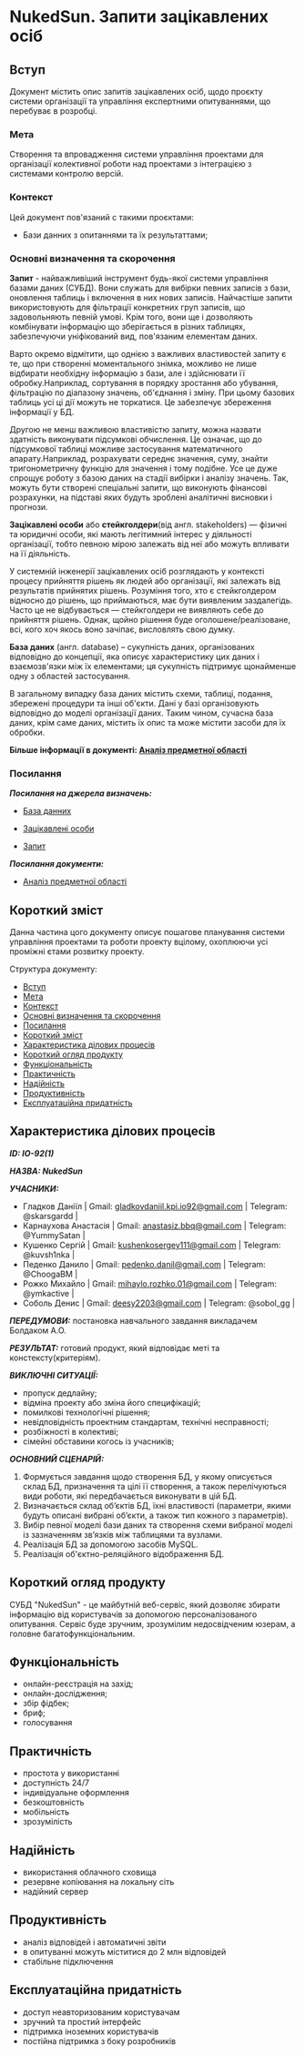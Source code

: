 # NukedSun. Запити зацікавлених осіб

<a name="1"> </a>

## Вступ

Документ містить опис запитів зацікавлених осіб, щодо проєкту cистеми організації та управління експертними опитуваннями, що перебуває в розробці.

<a name="2"> </a>

### Мета 

Створення та впровадження системи управління проектами для організації колективної роботи над проектами з інтеграцією з системами контролю версій.

<a name="3"> </a>

### Контекст

Цей документ пов'язаний с такими проєктами:

- Бази данних з опитаннями та їх результаттами;

<a name="4"> </a>

### Основні визначення та скорочення

**Запит** - найважливіший інструмент будь-якої системи управління базами даних (СУБД). Вони служать для вибірки певних записів з бази, оновлення таблиць і включення в них нових записів. Найчастіше запити використовують для фільтрації конкретних груп записів, що задовольняють певній умові. Крім того, вони ще і дозволяють комбінувати інформацію що зберігається в різних таблицях, забезпечуючи уніфікований вид, пов'язаним елементам даних.

Варто окремо відмітити, що однією з важливих властивостей запиту є те, що при створенні моментального знімка, можливо не лише відбирати необхідну інформацію з бази, але і здійснювати її обробку.Наприклад, сортування в порядку зростання або убування, фільтрацію по діапазону значень, об'єднання і зміну. При цьому базових таблиць усі ці дії можуть не торкатися. Це забезпечує збереження інформації у БД.

Другою не менш важливою властивістю запиту, можна назвати здатність виконувати підсумкові обчислення. Це означає, що до підсумкової таблиці можливе застосування математичного апарату.Наприклад, розрахувати середнє значення, суму, знайти тригонометричну функцію для значення і тому подібне. Усе це дуже спрощує роботу з базою даних на стадії вибірки і аналізу значень. Так, можуть бути створені спеціальні запити, що виконують фінансові розрахунки, на підставі яких будуть зроблені аналітичні висновки і прогнози.

**Зацікавлені особи** або **стейкголдери**(від англ. stakeholders) — фізичні та юридичні особи, які мають легітимний інтерес у діяльності організації, тобто певною мірою залежать від неї або можуть впливати на її діяльність.

У системній інженерії зацікавлених осіб розглядають у контексті процесу прийняття рішень як людей або організації, які залежать від результатів прийнятих рішень. Розуміння того, хто є стейкголдером відносно до рішень, що приймаються, має бути виявленим заздалегідь. Часто це не відбувається — стейкголдери не виявляють себе до прийняття рішень. Однак, щойно рішення буде оголошене/реалізоване, всі, кого хоч якось воно зачіпає, висловлять свою думку.

**База даних** (англ. database) – сукупність даних, організованих відповідно до концепції, яка описує характеристику цих даних і взаємозв'язки між їх елементами; ця сукупність підтримує щонайменше одну з областей застосування.

В загальному випадку база даних містить схеми, таблиці, подання, збережені процедури та інші об'єкти. Дані у базі організовують відповідно до моделі організації даних. Таким чином, сучасна база даних, крім саме даних, містить їх опис та може містити засоби для їх обробки.

**Більше інформації в документі: [Аналіз предметної області](https://github.com/l0releei/NakedSun/blob/master/docs/requirements/state-of-the-art.md)**

<a name="5"> </a>

### Посилання

***Посилання на джерела визначень:***

- [База данних](https://uk.wikipedia.org/wiki/%D0%91%D0%B0%D0%B7%D0%B0_%D0%B4%D0%B0%D0%BD%D0%B8%D1%85)

- [Зацікавлені особи](http://www.vn.ukrstat.gov.ua/index.php/dlya-hromadskosti/2736.html)

- [Запит](https://uk.wikipedia.org/wiki/%D0%97%D0%B0%D0%BF%D0%B8%D1%82)

***Посилання документи:***

- [Аналіз предметної області](https://github.com/l0releei/NakedSun/blob/master/docs/requirements/state-of-the-art.md)

<a name="6"> </a>

## Короткий зміст

Данна частина цого документу описує пошагове планування системи управління проектами та роботи проекту вцілому, охоплюючи усі проміжні єтами розвитку проекту.

Структура документу:

- [Вступ](#1)
- [Мета](#2)
- [Контекст](#3)
- [Основні визначення та скорочення](#4)
- [Посилання](#5)
- [Короткий зміст](#6)
- [Характеристика ділових процесів](#7)
- [Короткий огляд продукту](#8)
- [Функціональність](#9)
- [Практичність](#10)
- [Надійність](#11)
- [Продуктивність](#12)
- [Експлуатаційна придатність](#13)

<a name="7"> </a>

## Характеристика ділових процесів

***ID: ІО-92(1)***
    
***НАЗВА: NukedSun***
    
***УЧАСНИКИ:***
- Гладков Даніїл | Gmail: gladkovdaniil.kpi.io92@gmail.com  | Telegram: @skarsgardd |
- Карнаухова Анастасія | Gmail: anastasiz.bbq@gmail.com | Telegram: @YummySatan |
- Кушенко Сергій | Gmail: kushenkosergey111@gmail.com | Telegram: @kuvsh1nka |
- Педенко Данило | Gmail: pedenko.danil@gmail.com | Telegram: @ChoogaBM |
- Рожко Михайло | Gmail: mihaylo.rozhko.01@gmail.com | Telegram: @ymkactive |
- Соболь Денис | Gmail: deesy2203@gmail.com | Telegram: @sobol_gg |

***ПЕРЕДУМОВИ:*** постановка навчального завдання викладачем Болдаком А.О.

***РЕЗУЛЬТАТ:*** готовий продукт, який відповідає меті та констексту(критеріям).

***ВИКЛЮЧНІ СИТУАЦІЇ:***
- пропуск дедлайну;
- відміна проекту або зміна його специфікацій;
- помилкові технологічні рішення;
- невідповідність проектним стандартам, технічні несправності;
- розбіжності в колективі;
- сімейні обставини когось із учасників;

***ОСНОВНИЙ СЦЕНАРІЙ:***
1. Формується завдання щодо створення БД, у якому описується склад БД, призначення та цілі її створення, а також перелічуються види роботи, які передбачається виконувати в цій БД.
2. Визначається склад об’єктів БД, їхні властивості (параметри, якими будуть описані вибрані об’єкти, а також тип кожного з параметрів).
3. Вибір певної моделі бази даних та створення схеми вибраної моделі із зазначенням зв’язків між таблицями та вузлами.
4. Реалізація БД за допомогою засобів MySQL.
5. Реалізація об'єктно-реляційного відображення БД.

<a name="8"> </a>

## Короткий огляд продукту

СУБД "NukedSun" - це майбутній веб-сервіс, який дозволяє збирати інформацію від користувачів за допомогою персоналізованого опитування. Сервіс буде зручним, зрозумілим недосвідченим юзерам, а головне багатофункціональним.

<a name="9"> </a>

## Функціональність

 - онлайн-реєстрація на захід;
 - онлайн-дослідження;
 - збір фідбек;
 - бриф;
 - голосування

<a name="10"> </a>

## Практичність

 - простота у використанні
 - доступність 24/7
 - індивідуальне оформлення
 - безкоштовність
 - мобільність
 - зрозумілість

<a name="11"> </a>

## Надійність

 - використання облачного сховища
 - резервне копіювання на локальну сіть
 - надійний сервер

<a name="12"> </a>

## Продуктивність

 - аналіз відповідей і автоматичні звіти
 - в опитуванні можуть міститися до 2 млн відповідей
 - стабільне підключення
 
<a name="13"> </a>
## Експлуатаційна придатність

- доступ неавторизованим користувачам
- зручний та простий інтерфейс
- підтримка іноземних користувачів
- постійна підтримка з боку розробників

